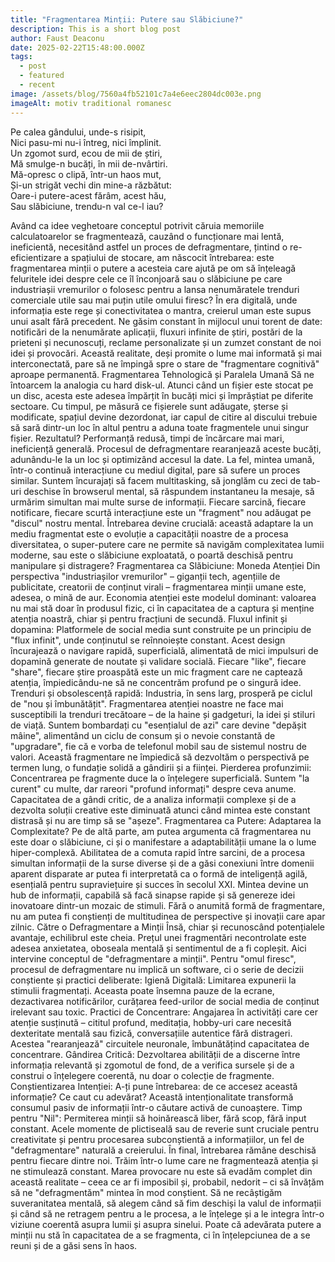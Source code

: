 ```yaml
---
title: "Fragmentarea Minții: Putere sau Slăbiciune?"
description: This is a short blog post
author: Faust Deaconu
date: 2025-02-22T15:48:00.000Z
tags:
  - post
  - featured
  - recent
image: /assets/blog/7560a4fb52101c7a4e6eec2804dc003e.png
imageAlt: motiv traditional romanesc
---
```


Pe calea gândului, unde-s risipit,<br>
Nici pasu-mi nu-i întreg, nici împlinit.<br>
Un zgomot surd, ecou de mii de știri,<br>
Mă smulge-n bucăți, în mii de-nvârtiri.<br>
Mă-opresc o clipă, într-un haos mut,<br>
Și-un strigăt vechi din mine-a răzbătut:<br>
Oare-i putere-acest fărâm, acest hău,<br>
Sau slăbiciune, trendu-n val ce-l iau?<br>

Având ca idee veghetoare conceptul potrivit căruia memoriile calculatoarelor se fragmentează, cauzând o funcționare mai lentă, ineficientă, necesitând astfel un proces de defragmentare, țintind o re-eficientizare a spațiului de stocare, am născocit întrebarea: este fragmentarea minții o putere a acesteia care ajută pe om să înțeleagă feluritele idei despre cele ce îl înconjoară sau o slăbiciune pe care industriașii vremurilor o folosesc pentru a lansa nenumăratele trenduri comerciale utile sau mai puțin utile omului firesc?
În era digitală, unde informația este rege și conectivitatea o mantra, creierul uman este supus unui asalt fără precedent. Ne găsim constant în mijlocul unui torent de date: notificări de la nenumărate aplicații, fluxuri infinite de știri, postări de la prieteni și necunoscuți, reclame personalizate și un zumzet constant de noi idei și provocări. Această realitate, deși promite o lume mai informată și mai interconectată, pare să ne împingă spre o stare de "fragmentare cognitivă" aproape permanentă.
Fragmentarea Tehnologică și Paralela Umană
Să ne întoarcem la analogia cu hard disk-ul. Atunci când un fișier este stocat pe un disc, acesta este adesea împărțit în bucăți mici și împrăștiat pe diferite sectoare. Cu timpul, pe măsură ce fișierele sunt adăugate, șterse și modificate, spațiul devine dezordonat, iar capul de citire al discului trebuie să sară dintr-un loc în altul pentru a aduna toate fragmentele unui singur fișier. Rezultatul? Performanță redusă, timpi de încărcare mai mari, ineficiență generală. Procesul de defragmentare rearanjează aceste bucăți, adunându-le la un loc și optimizând accesul la date.
La fel, mintea umană, într-o continuă interacțiune cu mediul digital, pare să sufere un proces similar. Suntem încurajați să facem multitasking, să jonglăm cu zeci de tab-uri deschise în browserul mental, să răspundem instantaneu la mesaje, să urmărim simultan mai multe surse de informații. Fiecare sarcină, fiecare notificare, fiecare scurtă interacțiune este un "fragment" nou adăugat pe "discul" nostru mental. Întrebarea devine crucială: această adaptare la un mediu fragmentat este o evoluție a capacității noastre de a procesa diversitatea, o super-putere care ne permite să navigăm complexitatea lumii moderne, sau este o slăbiciune exploatată, o poartă deschisă pentru manipulare și distragere?
Fragmentarea ca Slăbiciune: Moneda Atenției
Din perspectiva "industriașilor vremurilor" – giganții tech, agențiile de publicitate, creatorii de conținut virali – fragmentarea minții umane este, adesea, o mină de aur. Economia atenției este modelul dominant: valoarea nu mai stă doar în produsul fizic, ci în capacitatea de a captura și menține atenția noastră, chiar și pentru fracțiuni de secundă.
Fluxul infinit și dopamina: Platformele de social media sunt construite pe un principiu de "flux infinit", unde conținutul se reînnoiește constant. Acest design încurajează o navigare rapidă, superficială, alimentată de mici impulsuri de dopamină generate de noutate și validare socială. Fiecare "like", fiecare "share", fiecare știre proaspătă este un mic fragment care ne captează atenția, împiedicându-ne să ne concentrăm profund pe o singură idee.
Trenduri și obsolescență rapidă: Industria, în sens larg, prosperă pe ciclul de "nou și îmbunătățit". Fragmentarea atenției noastre ne face mai susceptibili la trenduri trecătoare – de la haine și gadgeturi, la idei și stiluri de viață. Suntem bombardați cu "esențialul de azi" care devine "depășit mâine", alimentând un ciclu de consum și o nevoie constantă de "upgradare", fie că e vorba de telefonul mobil sau de sistemul nostru de valori. Această fragmentare ne împiedică să dezvoltăm o perspectivă pe termen lung, o fundație solidă a gândirii și a ființei.
Pierderea profunzimii: Concentrarea pe fragmente duce la o înțelegere superficială. Suntem "la curent" cu multe, dar rareori "profund informați" despre ceva anume. Capacitatea de a gândi critic, de a analiza informații complexe și de a dezvolta soluții creative este diminuată atunci când mintea este constant distrasă și nu are timp să se "așeze".
Fragmentarea ca Putere: Adaptarea la Complexitate?
Pe de altă parte, am putea argumenta că fragmentarea nu este doar o slăbiciune, ci și o manifestare a adaptabilității umane la o lume hiper-complexă. Abilitatea de a comuta rapid între sarcini, de a procesa simultan informații de la surse diverse și de a găsi conexiuni între domenii aparent disparate ar putea fi interpretată ca o formă de inteligență agilă, esențială pentru supraviețuire și succes în secolul XXI. Mintea devine un hub de informații, capabilă să facă sinapse rapide și să genereze idei inovatoare dintr-un mozaic de stimuli. Fără o anumită formă de fragmentare, nu am putea fi conștienți de multitudinea de perspective și inovații care apar zilnic.
Către o Defragmentare a Minții
Însă, chiar și recunoscând potențialele avantaje, echilibrul este cheia. Prețul unei fragmentări necontrolate este adesea anxietatea, oboseala mentală și sentimentul de a fi copleșit. Aici intervine conceptul de "defragmentare a minții".
Pentru "omul firesc", procesul de defragmentare nu implică un software, ci o serie de decizii conștiente și practici deliberate:
Igienă Digitală: Limitarea expunerii la stimulii fragmentați. Aceasta poate însemna pauze de la ecrane, dezactivarea notificărilor, curățarea feed-urilor de social media de conținut irelevant sau toxic.
Practici de Concentrare: Angajarea în activități care cer atenție susținută – cititul profund, meditația, hobby-uri care necesită dexteritate mentală sau fizică, conversațiile autentice fără distrageri. Acestea "rearanjează" circuitele neuronale, îmbunătățind capacitatea de concentrare.
Gândirea Critică: Dezvoltarea abilității de a discerne între informația relevantă și zgomotul de fond, de a verifica sursele și de a construi o înțelegere coerentă, nu doar o colecție de fragmente.
Conștientizarea Intenției: A-ți pune întrebarea: de ce accesez această informație? Ce caut cu adevărat? Această intenționalitate transformă consumul pasiv de informații într-o căutare activă de cunoaștere.
Timp pentru "Nil": Permiterea minții să hoinărească liber, fără scop, fără input constant. Acele momente de plictiseală sau de reverie sunt cruciale pentru creativitate și pentru procesarea subconștientă a informațiilor, un fel de "defragmentare" naturală a creierului.
În final, întrebarea rămâne deschisă pentru fiecare dintre noi. Trăim într-o lume care ne fragmentează atenția și ne stimulează constant. Marea provocare nu este să evadăm complet din această realitate – ceea ce ar fi imposibil și, probabil, nedorit – ci să învățăm să ne "defragmentăm" mintea în mod conștient. Să ne recâștigăm suveranitatea mentală, să alegem când să fim deschiși la valul de informații și când să ne retragem pentru a le procesa, a le înțelege și a le integra într-o viziune coerentă asupra lumii și asupra sinelui. Poate că adevărata putere a minții nu stă în capacitatea de a se fragmenta, ci în înțelepciunea de a se reuni și de a găsi sens în haos.

